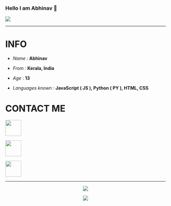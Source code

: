 ### Hello I am Abhinav 👋 

<img align="center" src="https://github-cardname.caliph.my.id/api?name=ABHI&description=Hi,%20i%27m%20abhinav.%20Nice%20to%20meet%20you%20%F0%9F%91%8B&image=https://avatars.githubusercontent.com/AbhiDevOfficial&usqp=CAU&backgroundColor=%23ecf0f1&instagram=@_abhi.76_&github=AbhiDevOfficial&pattern=ticTacToe&colorPattern=%23eaeaea&site=Thank%20You%20for%20visiting."/>

------

<h1>INFO</h1>
<p>

- _Name_ : **Abhinav**

- _From_ : **Kerala, India**

- _Age_ : **13**

- _Languages known_ : **JavaScript ( JS ), Python ( PY ), HTML, CSS**


</p>

<h1>CONTACT ME</h1>

<p>
<a href="https://github.com/AbhiDevOfficial"><img src="https://raw.githubusercontent.com/FortAwesome/Font-Awesome/6.x/svgs/brands/github.svg" width="50" height="50"></a>
</p>

<p>
<a href="https://instagram.com/_abhi.dev_"><img src="https://raw.githubusercontent.com/FortAwesome/Font-Awesome/6.x/svgs/brands/instagram.svg" width="50" height="50"></a>
</p>

<p>
<a href="https://telegram.me/AbhiDev"><img src="https://raw.githubusercontent.com/FortAwesome/Font-Awesome/6.x/svgs/brands/telegram.svg" width="50" height="50"></a>
</p>

 ------
<p align="center"><a href="https://github.com/AbhiDevOfficial"><img src="https://github-readme-stats.vercel.app/api?username=AbhiDevOfficial&show_icons=true&theme=tokyonight"></a></p>
<p align="center">
  <a href="https://github.com/AbhiDevOfficial"><img src="https://github-readme-stats.vercel.app/api/top-langs?username=AbhiDevOfficial&bg_color=30,e96443,904e95&title_color=fff&text_color=fff&hide_border=true&show_icons=true&layout=compact" /></a>
</p>

